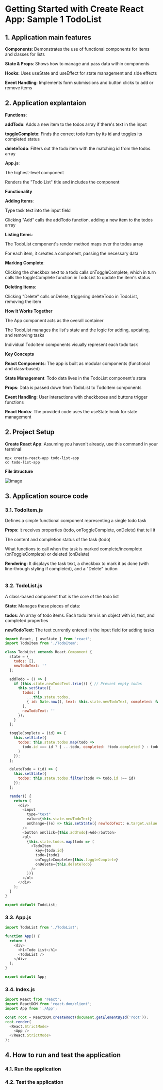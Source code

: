 # Getting Started with Create React App: Sample 1 TodoList

## 1. Application main features

**Components**: Demonstrates the use of functional components for items and classes for lists

**State & Props**: Shows how to manage and pass data within components

**Hooks**: Uses useState and useEffect for state management and side effects

**Event Handling**: Implements form submissions and button clicks to add or remove items

## 2. Application explantaion

**Functions**:

**addTodo**: Adds a new item to the todos array if there's text in the input

**toggleComplete**: Finds the correct todo item by its id and toggles its completed status

**deleteTodo**: Filters out the todo item with the matching id from the todos array

**App.js**:

The highest-level component

Renders the "Todo List" title and includes the <TodoList /> component

**Functionality**

**Adding Items**:

Type task text into the input field

Clicking "Add" calls the addTodo function, adding a new item to the todos array

**Listing Items**:

The TodoList component's render method maps over the todos array

For each item, it creates a <TodoItem /> component, passing the necessary data

**Marking Complete**:

Clicking the checkbox next to a todo calls onToggleComplete, which in turn calls the toggleComplete function in TodoList to update the item's status

**Deleting Items**:

Clicking "Delete" calls onDelete, triggering deleteTodo in TodoList, removing the item

**How It Works Together**

The App component acts as the overall container

The TodoList manages the list's state and the logic for adding, updating, and removing tasks

Individual TodoItem components visually represent each todo task

**Key Concepts**

**React Components**: The app is built as modular components (functional and class-based)

**State Management**: Todo data lives in the TodoList component's state

**Props**: Data is passed down from TodoList to TodoItem components

**Event Handling**: User interactions with checkboxes and buttons trigger functions

**React Hooks**: The provided code uses the useState hook for state management

## 2. Project Setup

**Create React App**: Assuming you haven't already, use this command in your terminal

```
npx create-react-app todo-list-app
cd todo-list-app
```

**File Structure**

![image](https://github.com/luiscoco/React_Sample1_TodoList/assets/32194879/3190d490-ee24-4f4a-a12b-335c102de20b)

## 3. Application source code

### 3.1. TodoItem.js

Defines a simple functional component representing a single todo task

**Props**: It receives properties (todo, onToggleComplete, onDelete) that tell it

The content and completion status of the task (todo)

What functions to call when the task is marked complete/incomplete (onToggleComplete) or deleted (onDelete)

**Rendering**: It displays the task text, a checkbox to mark it as done (with line-through styling if completed), and a "Delete" button

```javascript

```

### 3.2. TodoList.js

A class-based component that is the core of the todo list

**State**: Manages these pieces of data:

**todos**: An array of todo items. Each todo item is an object with id, text, and completed properties

**newTodoText**: The text currently entered in the input field for adding tasks

```javascript
import React, { useState } from 'react';
import TodoItem from './TodoItem';

class TodoList extends React.Component {
  state = {
    todos: [],
    newTodoText: ''
  };

  addTodo = () => {
    if (this.state.newTodoText.trim()) { // Prevent empty todos
      this.setState({
        todos: [
          ...this.state.todos, 
          { id: Date.now(), text: this.state.newTodoText, completed: false }
        ],
        newTodoText: ''
      });
    }
  };

  toggleComplete = (id) => {
    this.setState({
      todos: this.state.todos.map(todo => 
        todo.id === id ? { ...todo, completed: !todo.completed } : todo
      )
    });
  };

  deleteTodo = (id) => {
    this.setState({
      todos: this.state.todos.filter(todo => todo.id !== id)
    });
  };

  render() {
    return (
      <div>
        <input 
          type="text" 
          value={this.state.newTodoText}
          onChange={(e) => this.setState({ newTodoText: e.target.value })}
        />
        <button onClick={this.addTodo}>Add</button>
        <ul>
          {this.state.todos.map(todo => (
            <TodoItem 
              key={todo.id} 
              todo={todo} 
              onToggleComplete={this.toggleComplete}
              onDelete={this.deleteTodo}
            />
          ))}
        </ul>
      </div>
    );
  }
}

export default TodoList;
```

### 3.3. App.js

```javascript
import TodoList from './TodoList';

function App() {
  return (
    <div>
      <h1>Todo List</h1>
      <TodoList />
    </div>
  );
}

export default App;
```

### 3.4. Index.js


```javascript
import React from 'react';
import ReactDOM from 'react-dom/client';
import App from './App';

const root = ReactDOM.createRoot(document.getElementById('root'));
root.render(
  <React.StrictMode>
    <App />
  </React.StrictMode>
);
```

## 4. How to run and test the application

### 4.1. Run the application



### 4.2. Test the application

